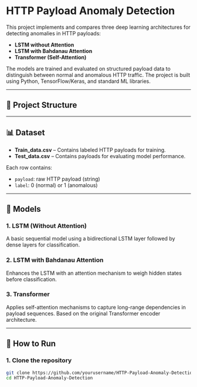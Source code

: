 # HTTP Payload Anomaly Detection

This project implements and compares three deep learning architectures for detecting anomalies in HTTP payloads:
- **LSTM without Attention**
- **LSTM with Bahdanau Attention**
- **Transformer (Self-Attention)**

The models are trained and evaluated on structured payload data to distinguish between normal and anomalous HTTP traffic. The project is built using Python, TensorFlow/Keras, and standard ML libraries.

---

## 📁 Project Structure


---

## 📊 Dataset

- **Train_data.csv** – Contains labeled HTTP payloads for training.
- **Test_data.csv** – Contains payloads for evaluating model performance.

Each row contains:
- `payload`: raw HTTP payload (string)
- `label`: 0 (normal) or 1 (anomalous)

---

## 🧠 Models

### 1. LSTM (Without Attention)
A basic sequential model using a bidirectional LSTM layer followed by dense layers for classification.

### 2. LSTM with Bahdanau Attention
Enhances the LSTM with an attention mechanism to weigh hidden states before classification.

### 3. Transformer
Applies self-attention mechanisms to capture long-range dependencies in payload sequences. Based on the original Transformer encoder architecture.

---

## 🚀 How to Run

### 1. Clone the repository
```bash
git clone https://github.com/yourusername/HTTP-Payload-Anomaly-Detection.git
cd HTTP-Payload-Anomaly-Detection

